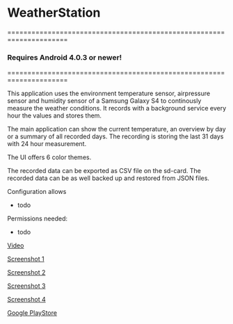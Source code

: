 # WeatherStation
=====================================================================
### Requires Android 4.0.3 or newer!
=====================================================================

This application uses the environment temperature sensor, airpressure sensor and humidity sensor of a Samsung Galaxy S4 to continously measure the weather conditions.
It records with a background service every hour the values and stores them.

The main application can show the current temperature, an overview by day or a summary of all recorded days.
The recording is storing the last 31 days with 24 hour measurement.

The UI offers 6 color themes.

The recorded data can be exported as CSV file on the sd-card.
The recorded data can be as well backed up and restored from JSON files.

Configuration allows
- todo

Permissions needed:
- todo

[Video](TODO)

[Screenshot 1](TODO)

[Screenshot 2](TODO)

[Screenshot 3](TODO)

[Screenshot 4](TODO)

[Google PlayStore](TODO)
